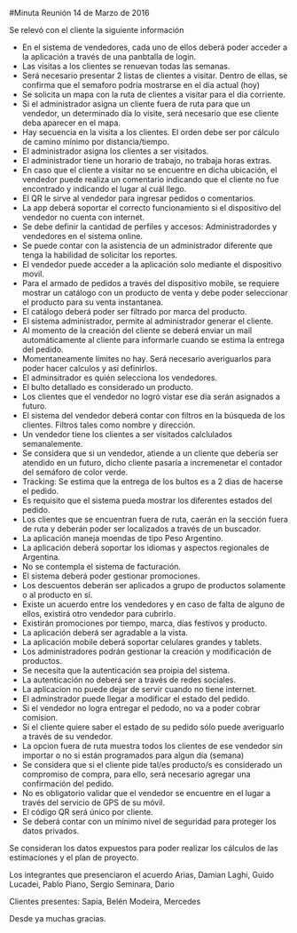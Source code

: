 #Minuta Reunión 14 de Marzo de 2016

Se relevó con el cliente la siguiente información

* En el sistema de vendedores, cada uno de ellos deberá poder acceder a la aplicación a través de una panbtalla de login.
* Las visitas a los clientes se renuevan todas las semanas.
* Será necesario presentar 2 listas de clientes a visitar. Dentro de ellas, se confirma que el semaforo podría mostrarse en el día actual (hoy)
* Se solicita un mapa con la ruta de clientes a visitar para el dia corriente.
* Si el administrador asigna un cliente fuera de ruta para que un vendedor, un determinado día lo visite, será necesario que ese cliente deba aparecer en el mapa.
* Hay secuencia en la visita a los clientes. El orden debe ser por cálculo de camino mínimo por distancia/tiempo.
* El administrador asigna los clientes a ser visitados.
* El administrador tiene un horario de trabajo, no trabaja horas extras.
* En caso que el cliente a visitar no se encuentre en dicha ubicación, el vendedor puede realiza un comentario indicando que el cliente no fue encontrado y indicando el lugar al cuál llego.
* El QR le sirve al vendedor para ingresar pedidos o comentarios.
* La app deberá soportar el correcto funcionamiento si el dispositivo del vendedor no cuenta con internet.
* Se debe definir la cantidad de perfiles y accesos: Administradordes y vendedores en el sistema online.
* Se puede contar con la asistencia de un administrador diferente que tenga la habilidad de solicitar los reportes.
* El vendedor puede acceder a la aplicación solo mediante el dispositivo movil.
* Para el armado de pedidos a través del dispositivo mobile, se requiere mostrar un catálogo con un producto de venta y debe poder seleccionar el producto para su venta instantanea.
* El catálogo deberá poder ser filtrado por marca del producto.
* El sistema administrador, permite al administrador generar el cliente.
* Al momento de la creación del cliente se deberá enviar un mail automáticamente al cliente para informarle cuando se estima la entrega del pedido.
* Momentaneamente límites no hay. Será necesario averiguarlos para poder hacer calculos y así definirlos.
* El adminsitrador es quién selecciona los vendedores.
* El bulto detallado es considerado un producto.
* Los clientes que el vendedor no logró vistar ese dia serán asignados a futuro.
* El sistema del vendedor deberá contar con filtros en la búsqueda de los clientes. Filtros tales como nombre y dirección.
* Un vendedor tiene los clientes a ser visitados calclulados semanalemente.
* Se considera que si un vendedor, atiende a un cliente que debería ser atendido en un futuro, dicho cliente pasaría a incremenetar el contador del semáforo de color verde.
* Tracking: Se estima que la entrega de los bultos es a 2 dias de hacerse el pedido.
* Es requisito que el sistema pueda mostrar los diferentes estados del pedido.
* Los clientes que se encuentran fuera de ruta, caerán en la sección fuera de ruta y deberán poder ser localizados a través de un buscador.
* La aplicación maneja moendas de tipo Peso Argentino.
* La aplicación deberá soportar los idiomas y aspectos regionales de Argentina.
* No se contempla el sistema de facturación.
* El sistema deberá poder gestionar promociones.
* Los descuentos deberán ser aplicados a grupo de productos solamente o al producto en sí.
* Existe un acuerdo entre los vendedores y en caso de falta de alguno de ellos, existirá otro vendedor para cubrirlo.
* Existirán promociones por tiempo, marca, días festivos y producto.
* La aplicación deberá ser agradable a la vista.
* La aplicación mobile deberá soportar celulares grandes y tablets.
* Los administradores podrán gestionar la creación y modificación de productos.
* Se necesita que la autenticación sea proipia del sistema.
* La autenticación no deberá ser a través de redes sociales.
* La aplicacion no puede dejar de servir cuando no tiene internet.
* El adminstrador puede llegar a modificar el estado del pedido. 
* Si el vendedor no logra entregar el pedodo, no va a poder cobrar comision.
* Si el cliente quiere saber el estado de su pedido sólo puede averiguarlo a través de su vendedor.
* La opcion fuera de ruta muestra todos los clientes de ese vendedor sin importar o no si están programados para algun día (semana)
* Se considera que si el cliente pide tal/es producto/s es considerado un compromiso de compra, para ello, será necesario agregar una confirmación del pedido.
* No es obligatorio validar que el vendedor se encuentre en el lugar a través del servicio de GPS de su móvil.
* El código QR será único por cliente.
* Se deberá contar con un mínimo nivel de seguridad para proteger los datos privados.


Se consideran los datos expuestos para poder realizar los cálculos de las estimaciones y el plan de proyecto.

Los integrantes que presenciaron el acuerdo
Arias, Damian
Laghi, Guido
Lucadei, Pablo
Piano, Sergio
Seminara, Dario

Clientes presentes:
Sapia, Belén
Modeira, Mercedes 



Desde ya muchas gracias.


